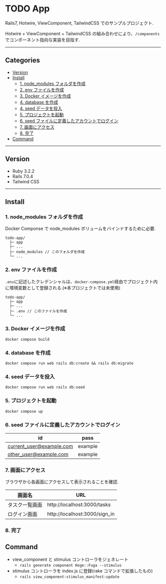 # TODO App<!-- omit in toc -->

Rails7, Hotwire, ViewComponent, TailwindCSS でのサンプルプロジェクト.

Hotwire + ViewComponent + TailwindCSS の組み合わせにより、`/components`でコンポーネント指向な実装を目指す.

---

## Categories<!-- omit in toc -->

- [Version](#version)
- [Install](#install)
  - [1. node_modules フォルダを作成](#1-node_modules-フォルダを作成)
  - [2. env ファイルを作成](#2-env-ファイルを作成)
  - [3. Docker イメージを作成](#3-docker-イメージを作成)
  - [4. database を作成](#4-database-を作成)
  - [4. seed データを投入](#4-seed-データを投入)
  - [5. プロジェクトを起動](#5-プロジェクトを起動)
  - [6. seed ファイルに定義したアカウントでログイン](#6-seed-ファイルに定義したアカウントでログイン)
  - [7. 画面にアクセス](#7-画面にアクセス)
  - [8. 完了](#8-完了)
- [Command](#command)

---

## Version

- Ruby 3.2.2
- Rails 7.0.4
- Tailwind CSS

---

## Install

### 1. node_modules フォルダを作成

Docker Componse で node_modules ボリュームをバインドするために必要.

```shell
todo-app/
  ├─ app
  ├─ ...
  ├─ node_modules // このフォルダを作成
  └─ ...
```

### 2. env ファイルを作成

`.env`に記述したクレデンシャルは、`docker-compose.yml`経由でプロジェクト内に環境変数として登録される.(※本プロジェクトでは未使用)

```shell
todo-app/
  ├─ app
  ├─ ...
  ├─ .env // このファイルを作成
  └─ ...
```

### 3. Docker イメージを作成

```shell
docker compose build
```

### 4. database を作成

```shell
docker compose run web rails db:create && rails db:migrate
```

### 4. seed データを投入

```shell
docker compose run web rails db:seed
```

### 5. プロジェクトを起動

```shell
docker compose up
```

### 6. seed ファイルに定義したアカウントでログイン

| id                       | pass    |
| ------------------------ | ------- |
| current_user@example.com | example |
| other_user@example.com   | example |

### 7. 画面にアクセス

ブラウザから各画面にアクセスして表示されることを確認.

| 画面名         | URL                           |
| -------------- | ----------------------------- |
| タスク一覧画面 | http://localhost:3000/tasks   |
| ログイン画面   | http://localhost:3000/sign_in |

### 8. 完了

## Command

- view_component と stimulus コントローラをジェネレート
  - `rails generate component Hoge::Fuga --stimulus`
- stimulus コントローラを index.js に登録(rake コマンドで拡張したもの)
  - `rails view_component:stimulus_manifest:update`
